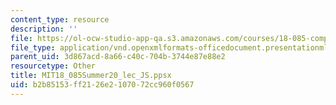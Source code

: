 ```yaml
---
content_type: resource
description: ''
file: https://ol-ocw-studio-app-qa.s3.amazonaws.com/courses/18-085-computational-science-and-engineering-i-summer-2020/b2b85153ff2126e2107072cc960f0567_MIT18_085Summer20_lec_JS.ppsx
file_type: application/vnd.openxmlformats-officedocument.presentationml.slideshow
parent_uid: 3d867acd-8a66-c40c-704b-3744e87e88e2
resourcetype: Other
title: MIT18_085Summer20_lec_JS.ppsx
uid: b2b85153-ff21-26e2-1070-72cc960f0567
---
```

